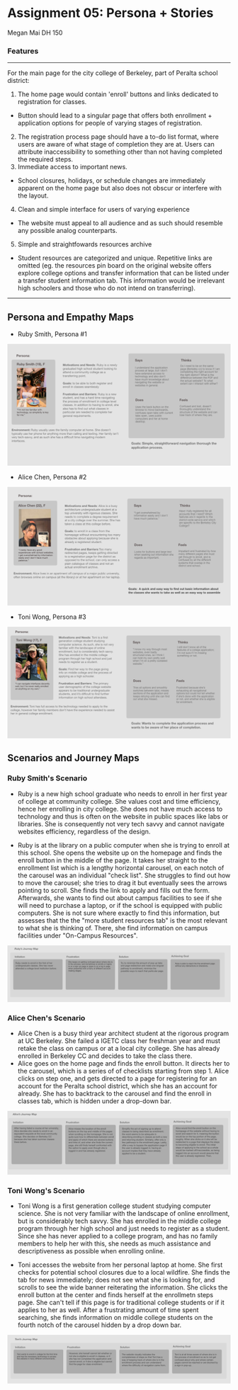 # Assignment 05: Persona + Stories
Megan Mai DH 150
### Features
*** 
For the main page for the city college of Berkeley, part of Peralta school district:
1)  The home page would contain 'enroll' buttons and links dedicated to registration for classes. 
- Button should lead to a singular page that offers both enrollment + application options for people of varying stages of registration.
2) The registration process page should have a to-do list format, where users are aware of what stage of completion they are at. Users can attribute inaccessibility to something other than not having completed the required steps.
3) Immediate access to important news.
- School closures, holidays, or schedule changes are immediately apparent on the home page but also does not obscur or interfere with the layout. 
4) Clean and simple interface for users of varying experience
- The website must appeal to all audience and as such should resemble any possible analog counterparts.
5) Simple and straightfowards resources archive
- Student resources are categorized and unique. Repetitive links are omitted (eg. the resources pin board on the original website offers explore college options and transfer information that can be listed under a transfer student information tab. This information would be irrelevant high schoolers and those who do not intend on transferring).
***
## Persona and Empathy Maps

- Ruby Smith, Persona #1

![1](rubyPROF.png)

- Alice Chen, Persona #2

![2](alicePROF.png)

- Toni Wong, Persona #3

![3](toniPROF.png)

## Scenarios and Journey Maps

### Ruby Smith's Scenario

- Ruby is a new high school graduate who needs to enroll in her first year of college at community college. She values cost and time efficiency, hence her enrolling in city college. She does not have much access to technology and thus is often on the website in public spaces like labs or libraries. She is consequently not very tech savvy and cannot navigate websites efficiency, regardless of the design. 

- Ruby is at the library on a public computer when she is trying to enroll at this school. She opens the website up on the homepage and finds the enroll button in the middle of the page. It takes her straight to the enrollment list which is a lengthy horizontal carousel, on each notch of the carousel was an individual "check list". She struggles to find out how to move the carousel; she tries to drag it but eventually sees the arrows pointing to scroll. She finds the link to apply and fills out the form. Afterwards, she wants to find out about campus facilities to see if she will need to purchase a laptop, or if the school is equipped with public computers. She is not sure where exactly to find this information, but assesses that the the "more student resources tab" is the most relevant to what she is thinking of. There, she find information on campus facilities under "On-Campus Resources".

![hannag](rubyFINALmap.png)

### Alice Chen's Scenario
- Alice Chen is a busy third year architect student at the rigorous program at UC Berkeley. She failed a IGETC class her freshman year and must retake the class on campus or at a local city college. She has already enrolled in Berkeley CC and decides to take the class there.
- Alice goes on the home page and finds the enroll button. It directs her to the carousel, which is a series of of checklists starting from step 1. Alice clicks on step one, and gets directed to a page for registering for an account for the Peralta school district, which she has an account for already. She has to backtrack to the carousel and find the enroll in classes tab, which is hidden under a drop-down bar.

![alice](aliceFINALmap.png)

### Toni Wong's Scenario 

- Toni Wong is a first generation college student studying computer science. She is not very familiar with the landscape of online enrollment, but is considerably tech savvy. She has enrolled in the middle college program through her high school and just needs to register as a student. Since she has never applied to a college program, and has no family members to help her with this, she needs as much assistance and descriptiveness as possible when enrolling online.

- Toni accesses the website from her personal laptop at home. She first checks for potential school closures due to a local wildfire. She finds the tab for news immediately; does not see what she is looking for, and scrolls to see the wide banner reiterating the information. She clicks the enroll button at the center and finds herself at the enrollmetn steps page. She can't tell if this page is for traditional college students or if it applies to her as well. After a frustrating amount of time spent searching, she finds information on middle college students on the fourth notch of the carousel hidden by a drop down bar.


![issa](toniFINALmap.png)


